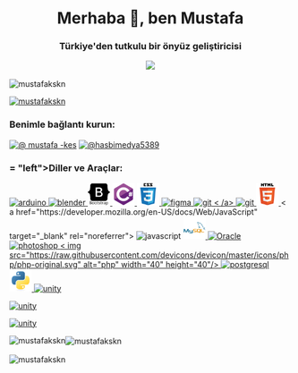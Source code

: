 <h1 align="center">Merhaba 👋, ben Mustafa</h1>
<h3 align="center">Türkiye'den tutkulu bir önyüz geliştiricisi</h3>

<p align="center"> <img src="https://www.moradam.com/wp-content/uploads/2020/09/Yaz%C4%B1l%C4%B1mc%C4%B1-Olmak-%C4%B0stiyorum.gif"></p>

<p align="left"> <img src=" https://komarev.com/ghpvc/?username=mustafakskn&label=Profile%20views&color=0e75b6&style=flat" alt="mustafakskn" /> </p>

<p align="left"> <a href="https:/ /github.com/ryo-ma/github-profile-trophy"><img src="https://github-profile-trophy.vercel.app/?username=mustafakskn" alt="mustafakskn"/></a > </p>

<h3 align="left">Benimle bağlantı kurun:</h3>
<p align="left">
<a href="https://codepen.io/@ mustafa-kes" target=" boşluk"><img align="center" src="https://raw.githubusercontent.com/rahuldkjain/github-profile-readme-generator/master/src/images/icons/Social/codepen.svg" alt="@ mustafa -kes" yükseklik="30" genişlik="40" /></a>
<a href="https://www.youtube.com/c/@hasbimedya5389" target="blank"><img align="center" src="https://raw.githubusercontent.com/rahuldkjain/github- profile-readme-generator/master/src/images/icons/Social/youtube.svg" alt="@hasbimedya5389" height="30" width="40" /></a> </p> <h3
align

= "left">Diller ve Araçlar:</h3>
<p align="left"> <a href="https://www.arduino.cc/" target="_blank" rel="noreferrer"> <img src="https://cdn.worldvectorlogo.com/ logolar/arduino-1.svg" alt="arduino" width="40" height="40"/> </a> <a href="https://www.blender.org/" target="_blank" rel="noreferrer"> <img src="https://download.blender.org/branding/community/blender_community_badge_white.svg" alt="blender" width="40" height="40"/> </a> <a href="https://getbootstrap.com" target="_blank" rel="noreferrer"> <img src="https://raw.githubusercontent.com/devicons/devicon/master/icons/bootstrap/bootstrap-plain-wordmark.svg" alt="bootstrap" width="40" height="40"/> </a> <a href="https:// www.w3schools.com/cs/" target="_blank" rel="noreferrer"> <img src="https://raw.githubusercontent.com/devicons/devicon/master/icons/csharp/csharp-original.svg " alt="csharp" width="40" height="40"/> </a> <a href="https://www.w3schools.com/css/" target="_blank" rel="noreferrer" > <img src="https://raw.githubusercontent.com/devicons/devicon/master/icons/css3/css3-original-wordmark.svg" alt="css3" width="40" height="40"/ > </a> <a href="https://www.figma.com/" target="_blank" rel="noreferrer"> <img src="https://www.vectorlogo.zone/logos/figma/figma -icon.svg" alt="figma" width="40" height="40"/> </a> <a href="https://git-scm.com/" target="_blank" rel=" noreferrer"> <img src="https://www.vectorlogo.zone/logos/git-scm/git-scm-icon.svg" alt="git" width="40" height="40"/> < /a> <a href="https://golang.org" target="_blank" rel="noreferrer"> <img src="https://raw.githubusercontent.com/devicons/devicon/master/icons/ git/go-original.svg" alt="git"width="40" height="40"/> </a> <a href="https://www.w3.org/html/" target="_blank" rel="noreferrer"> <img src=" https://raw.githubusercontent.com/devicons/devicon/master/icons/html5/html5-original-wordmark.svg" alt="html5" width="40" height="40"/> </a> < a href="https://developer.mozilla.org/en-US/docs/Web/JavaScript" target="_blank" rel="noreferrer"> <img src="https://raw.githubusercontent.com/ devicons/devicon/master/icons/javascript/javascript-original.svg" alt="javascript" width="40" height="40"/> </a> <a href="https://www.mysql. iletişim/"target="_blank" rel="noreferrer"> <img src="https://raw.githubusercontent.com/devicons/devicon/master/icons/mysql/mysql-original-wordmark.svg" alt="mysql" genişliği ="40" height="40"/> </a> <a href="https://www.oracle.com/" target="_blank" rel="noreferrer"> <img src="https:/ /raw.githubusercontent.com/devicons/devicon/master/icons/oracle/oracle-original.svg" alt="Oracle" width="40" height="40"/> </a> <a href="https ://www.photoshop.com/en" target="_blank" rel="noreferrer"> <img src="https://raw.githubusercontent.com/devicons/devicon/master/icons/photoshop/photoshop-line .svg" alt="photoshop" width="40" height="40"/> </a> <a href="https://www.php.net" target="_blank" rel="noreferrer"> < img src="https://raw.githubusercontent.com/devicons/devicon/master/icons/php/php-original.svg" alt="php" width="40" height="40"/> </a > <a href="https://www.postgresql.org" target="_blank" rel="noreferrer"> <img src="https://raw.githubusercontent.com/devicons/devicon/master/icons/ postgresql/postgresql-original-wordmark.svg" alt="postgresql" width="40" height="40"/> </a> <a href="https://www.python.org"target="_blank" rel="noreferrer"> <img src="https://raw.githubusercontent.com/devicons/devicon/master/icons/python/python-original.svg" alt="python" width=" 40" height="40"/> </a> <a href="https://unity.com/" target="_blank" rel="noreferrer"> <img src="https://www.vectorlogo .zone/logos/unity3d/unity3d-icon.svg" alt="unity" width="40" height="40"/> </a> </p><a href="https://unity.com/" target="_blank" rel="noreferrer"> <img src="https://www.vectorlogo.zone/logos/unity3d/unity3d-icon.svg" alt="unity" width="40" height="40"/> </a> </p><a href="https://unity.com/" target="_blank" rel="noreferrer"> <img src="https://www.vectorlogo.zone/logos/unity3d/unity3d-icon.svg" alt="unity" width="40" height="40"/> </a> </p>

<p><img align="left" src="https://github-readme-stats.vercel.app/api/top-langs?username=mustafakskn&show_icons=true&locale=en&layout=compact" alt="mustafakskn" /> </p>

<p> <img align="center" src="https://github-readme-stats.vercel.app/api?username=mustafakskn&show_icons=true&locale=en" alt="mustafakskn" /> </p>

<p><img align="center" src="https://github-readme-streak-stats.herokuapp.com/?user=mustafakskn&" alt="mustafakskn" /></p>

